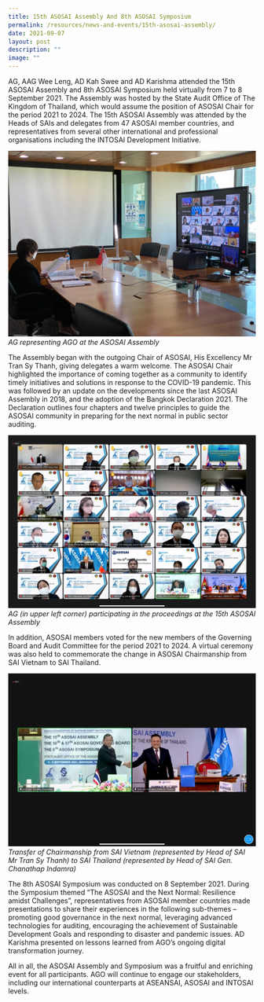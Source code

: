 ```yaml
---
title: 15th ASOSAI Assembly And 8th ASOSAI Symposium
permalink: /resources/news-and-events/15th-asosai-assembly/
date: 2021-09-07
layout: post
description: ""
image: ""
---
```


AG, AAG Wee Leng, AD Kah Swee and AD Karishma attended the 15th ASOSAI Assembly and 8th ASOSAI Symposium held virtually from 7 to 8 September 2021. The Assembly was hosted by the State Audit Office of The Kingdom of Thailand, which would assume the position of ASOSAI Chair for the period 2021 to 2024. The 15th ASOSAI Assembly was attended by the Heads of SAIs and delegates from 47 ASOSAI member countries, and representatives from several other international and professional organisations including the INTOSAI Development Initiative.

![](/images/News%20&%20Events%20Photos/2021/2021asosai-1.jpg)
*AG representing AGO at the ASOSAI Assembly*

The Assembly began with the outgoing Chair of ASOSAI, His Excellency Mr Tran Sy Thanh, giving delegates a warm welcome. The ASOSAI Chair highlighted the importance of coming together as a community to identify timely initiatives and solutions in response to the COVID-19 pandemic. This was followed by an update on the developments since the last ASOSAI Assembly in 2018, and the adoption of the Bangkok Declaration 2021. The Declaration outlines four chapters and twelve principles to guide the ASOSAI community in preparing for the next normal in public sector auditing. 

![](/images/News%20&%20Events%20Photos/2021/2021asosai-2.jpg)
*AG (in upper left corner) participating in the proceedings at the 15th ASOSAI Assembly*

In addition, ASOSAI members voted for the new members of the Governing Board and Audit Committee for the period 2021 to 2024. A virtual ceremony was also held to commemorate the change in ASOSAI Chairmanship from SAI Vietnam to SAI Thailand.

![](/images/News%20&%20Events%20Photos/2021/2021asosai-3.jpg)
*Transfer of Chairmanship from SAI Vietnam (represented by Head of SAI Mr Tran Sy Thanh) to SAI Thailand (represented by Head of SAI Gen. Chanathap Indamra)*

 The 8th ASOSAI Symposium was conducted on 8 September 2021. During the Symposium themed “The ASOSAI and the Next Normal: Resilience amidst Challenges”, representatives from ASOSAI member countries made presentations to share their experiences in the following sub-themes – promoting good governance in the next normal, leveraging advanced technologies for auditing, encouraging the achievement of Sustainable Development Goals and responding to disaster and pandemic issues. AD Karishma presented on lessons learned from AGO’s ongoing digital transformation journey. 

 All in all, the ASOSAI Assembly and Symposium was a fruitful and enriching event for all participants. AGO will continue to engage our stakeholders, including our international counterparts at ASEANSAI, ASOSAI and INTOSAI levels. 